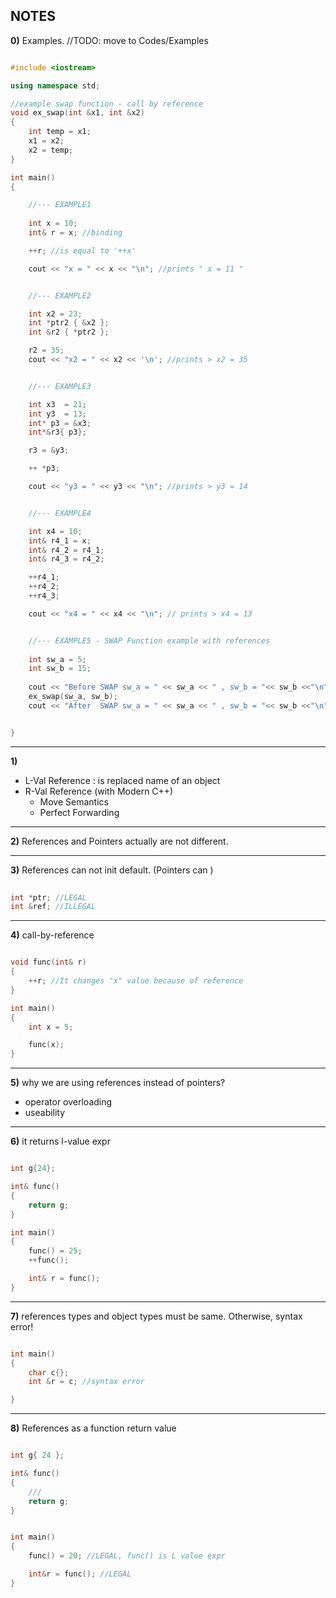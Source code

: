 ## NOTES

**0)** Examples. //TODO: move to Codes/Examples

```c++

#include <iostream>

using namespace std;

//example swap function - call by reference
void ex_swap(int &x1, int &x2)
{
    int temp = x1;
    x1 = x2;
    x2 = temp;
}

int main()
{

    //--- EXAMPLE1
    
    int x = 10;
    int& r = x; //binding

    ++r; //is equal to '++x'

    cout << "x = " << x << "\n"; //prints " x = 11 "


    //--- EXAMPLE2

    int x2 = 23;
    int *ptr2 { &x2 };
    int &r2 { *ptr2 };

    r2 = 35;
    cout << "x2 = " << x2 << '\n'; //prints > x2 = 35


    //--- EXAMPLE3

    int x3  = 21;
    int y3  = 13;
    int* p3 = &x3;
    int*&r3{ p3};

    r3 = &y3;

    ++ *p3;

    cout << "y3 = " << y3 << "\n"; //prints > y3 = 14


    //--- EXAMPLE4

    int x4 = 10;
    int& r4_1 = x;
    int& r4_2 = r4_1;
    int& r4_3 = r4_2;

    ++r4_1;
    ++r4_2;
    ++r4_3;

    cout << "x4 = " << x4 << "\n"; // prints > x4 = 13


    //--- EXAMPLE5 - SWAP Function example with references
    
    int sw_a = 5;
    int sw_b = 15;
    
    cout << "Before SWAP sw_a = " << sw_a << " , sw_b = "<< sw_b <<"\n"; // 
    ex_swap(sw_a, sw_b);
    cout << "After  SWAP sw_a = " << sw_a << " , sw_b = "<< sw_b <<"\n"; //


}

```


---

**1)**

* L-Val Reference : is replaced name of an object    
* R-Val Reference (with Modern C++)
    - Move Semantics
    - Perfect Forwarding

---

**2)** References and Pointers actually are not different.

---

**3)** References can not init default. (Pointers can <null ptr>)

```c++
    
int *ptr; //LEGAL
int &ref; //ILLEGAL

```
---
    
**4)** call-by-reference

```c++

void func(int& r)
{
    ++r; //It changes "x" value because of reference
}

int main()
{
    int x = 5;

    func(x);
}

```

---
    
**5)** why we are using references instead of pointers?

* operator overloading
* useability

---
    
**6)** it returns l-value expr

```c++

int g{24};

int& func()
{
    return g;
}

int main()
{
    func() = 25;
    ++func();

    int& r = func();
}

```

---
    
**7)** references types and object types must be same. Otherwise, syntax error!

```c++

int main()
{
    char c{};
    int &r = c; //syntax error

}

```

---
    
**8)** References as a function return value

```c++

int g{ 24 };

int& func()
{
    ///
    return g;
}


int main()
{
    func() = 20; //LEGAL, func() is L value expr

    int&r = func(); //LEGAL
}

```
